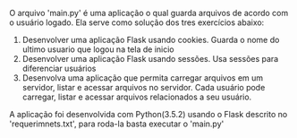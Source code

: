 O arquivo 'main.py' é uma aplicação o qual guarda arquivos de acordo com o usuário logado.
Ela serve como solução dos tres exercícios abaixo:

1) Desenvolver uma aplicação Flask usando cookies.
	Guarda o nome do ultimo usuario que logou na tela de inicio
2) Desenvolver uma aplicação Flask usando sessões.
	Usa sessões para diferenciar usuários
3) Desenvolva uma aplicação que permita carregar arquivos em um servidor, listar e acessar arquivos no servidor.
	Cada usuário pode carregar, listar e acessar arquivos relacionados a seu usuário.

A aplicação foi desenvolvida com Python(3.5.2) usando o Flask descrito no 'requerimnets.txt',
para roda-la basta executar o 'main.py'
